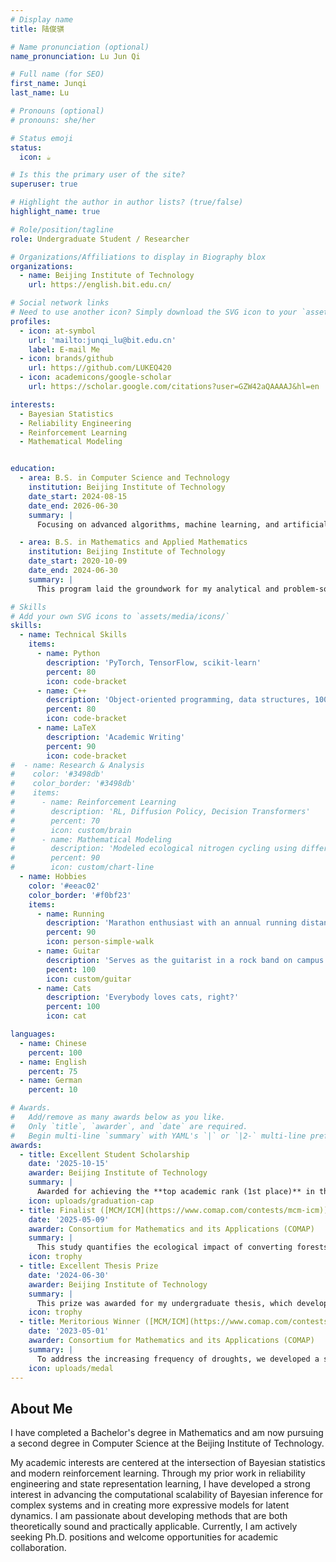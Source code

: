 ```yaml
---
# Display name
title: 陆俊骐

# Name pronunciation (optional)
name_pronunciation: Lu Jun Qi

# Full name (for SEO)
first_name: Junqi
last_name: Lu

# Pronouns (optional)
# pronouns: she/her

# Status emoji
status:
  icon: ☕️

# Is this the primary user of the site?
superuser: true

# Highlight the author in author lists? (true/false)
highlight_name: true

# Role/position/tagline
role: Undergraduate Student / Researcher

# Organizations/Affiliations to display in Biography blox
organizations:
  - name: Beijing Institute of Technology
    url: https://english.bit.edu.cn/

# Social network links
# Need to use another icon? Simply download the SVG icon to your `assets/media/icons/` folder.
profiles:
  - icon: at-symbol
    url: 'mailto:junqi_lu@bit.edu.cn'
    label: E-mail Me
  - icon: brands/github
    url: https://github.com/LUKEQ420
  - icon: academicons/google-scholar
    url: https://scholar.google.com/citations?user=GZW42aQAAAAJ&hl=en

interests:
  - Bayesian Statistics
  - Reliability Engineering
  - Reinforcement Learning
  - Mathematical Modeling


education:
  - area: B.S. in Computer Science and Technology
    institution: Beijing Institute of Technology
    date_start: 2024-08-15
    date_end: 2026-06-30
    summary: |
      Focusing on advanced algorithms, machine learning, and artificial intelligence. This dual-degree program provides a strong foundation for my current research in Reinforcement Learning.

  - area: B.S. in Mathematics and Applied Mathematics
    institution: Beijing Institute of Technology
    date_start: 2020-10-09
    date_end: 2024-06-30
    summary: |
      This program laid the groundwork for my analytical and problem-solving skills, which were instrumental in my research in reliability engineering and success in international math competitions.

# Skills
# Add your own SVG icons to `assets/media/icons/`
skills:
  - name: Technical Skills
    items:
      - name: Python
        description: 'PyTorch, TensorFlow, scikit-learn'
        percent: 80 
        icon: code-bracket
      - name: C++
        description: 'Object-oriented programming, data structures, 100+ LeetCode problems'
        percent: 80 
        icon: code-bracket
      - name: LaTeX
        description: 'Academic Writing'
        percent: 90
        icon: code-bracket
#  - name: Research & Analysis
#    color: '#3498db'
#    color_border: '#3498db' 
#    items:
#      - name: Reinforcement Learning
#        description: 'RL, Diffusion Policy, Decision Transformers'
#        percent: 70 
#        icon: custom/brain
#      - name: Mathematical Modeling
#        description: 'Modeled ecological nitrogen cycling using differential equations in MCM/ICM awarded finalist.
#        percent: 90
#        icon: custom/chart-line
  - name: Hobbies
    color: '#eeac02'
    color_border: '#f0bf23'
    items:
      - name: Running
        description: 'Marathon enthusiast with an annual running distance of over 1000km.'
        percent: 90
        icon: person-simple-walk
      - name: Guitar
        description: 'Serves as the guitarist in a rock band on campus.'
        pecent: 100
        icon: custom/guitar
      - name: Cats
        description: 'Everybody loves cats, right?'
        percent: 100
        icon: cat

languages:
  - name: Chinese
    percent: 100
  - name: English
    percent: 75
  - name: German
    percent: 10

# Awards. 
#   Add/remove as many awards below as you like.
#   Only `title`, `awarder`, and `date` are required.
#   Begin multi-line `summary` with YAML's `|` or `|2-` multi-line prefix and indent 2 spaces below.
awards:
  - title: Excellent Student Scholarship
    date: '2025-10-15' 
    awarder: Beijing Institute of Technology
    summary: |
      Awarded for achieving the **top academic rank (1st place)** in the class during the 2024-2025-2nd semester. This scholarship recognizes exceptional academic performance and dedication to studies.
    icon: uploads/graduation-cap 
  - title: Finalist ([MCM/ICM](https://www.comap.com/contests/mcm-icm)) <br> Top 1.96% of 27,456 teams worldwide
    date: '2025-05-09'
    awarder: Consortium for Mathematics and its Applications (COMAP)
    summary: |
      This study quantifies the ecological impact of converting forests to farmland by focusing on nitrogen cycling, a key indicator of ecosystem health. We developed three dynamic models using modified Lotka-Volterra equations: a **Forest Ecosystem Nitrogen Cycle Model (FENCM)**, an **Agricultural Ecosystem Nitrogen Cycle Model (AENCM)** incorporating human interventions, and a more complex **Agricultural Ecosystem-Food Web-Nitrogen Cycle Model (AE-FW-NCM)**. Our comparative analysis of these models highlights the trade-offs between agricultural yield, biodiversity, and sustainability, and concludes with practical recommendations for farmers. The TeX source and numerical simulation code are [open-sourced on GitHub](https://github.com/LUKEQ420/MCM-ICM-2025-E-Nitrogen-Cycling-Model).
    icon: trophy
  - title: Excellent Thesis Prize
    date: '2024-06-30'
    awarder: Beijing Institute of Technology
    summary: |
      This prize was awarded for my undergraduate thesis, which developed a novel **Markov Decision Process (MDP) framework** to model and solve complex task termination problems. This research focused on safety-critical systems operating under hybrid uncertainty of both system lifetime and task duration. The findings from this thesis were significant and formed the basis of my first-author publication in the JCR Q1 journal, **Computers \& Industrial Engineering**. [See the publication](https://doi.org/10.1016/j.cie.2025.111208) .
    icon: trophy
  - title: Meritorious Winner ([MCM/ICM](https://www.comap.com/contests/mcm-icm)) <br> Top 9.29% of 20,858 teams worldwide
    date: '2023-05-01'
    awarder: Consortium for Mathematics and its Applications (COMAP)
    summary: |
      To address the increasing frequency of droughts, we developed a series of mathematical models to predict the viability of plant communities under various climate scenarios. Our approach included a **Soil-Water Model (SWM)** based on Darcy's Law and an **Improved Population Lotka-Volterra Model (PLVM)** that accounts for species competition. We combined these into a comprehensive **Plant Soil Moisture Competition Model (PSMCM)** to solve real-world problems related to drought mitigation and sustainable land-use planning. Our study provides valuable insights into the composition of drought-resistant plant communities and can assist in conservation efforts in arid regions.
    icon: uploads/medal
---
```


## About Me
I have completed a Bachelor's degree in Mathematics and am now pursuing a second degree in Computer Science at the Beijing Institute of Technology.

My academic interests are centered at the intersection of Bayesian statistics and modern reinforcement learning. Through my prior work in reliability engineering and state representation learning, I have developed a strong interest in advancing the computational scalability of Bayesian inference for complex systems and in creating more expressive models for latent dynamics. I am passionate about developing methods that are both theoretically sound and practically applicable. Currently, I am actively seeking Ph.D. positions and welcome opportunities for academic collaboration.